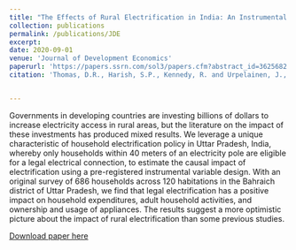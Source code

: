 ```yaml
---
title: "The Effects of Rural Electrification in India: An Instrumental Variable Approach at the Household Level"
collection: publications
permalink: /publications/JDE
excerpt: 
date: 2020-09-01
venue: 'Journal of Development Economics'
paperurl: 'https://papers.ssrn.com/sol3/papers.cfm?abstract_id=3625682'
citation: 'Thomas, D.R., Harish, S.P., Kennedy, R. and Urpelainen, J., 2020. &quot;The effects of rural electrification in India: An instrumental variable approach at the household level.&quot; <i>Journal of Development Economics</i>. 146.'


---
```

Governments in developing countries are investing billions of dollars to increase electricity access in rural areas, but the literature on the impact of these investments has produced mixed results. We leverage a unique characteristic of household electrification policy in Uttar Pradesh, India, whereby only households within 40 meters of an electricity pole are eligible for a legal electrical connection, to estimate the causal impact of electrification using a pre-registered instrumental variable design. With an original survey of 686 households across 120 habitations in the Bahraich district of Uttar Pradesh, we find that legal electrification has a positive impact on household expenditures, adult household activities, and ownership and usage of appliances. The results suggest a more optimistic picture about the impact of rural electrification than some previous studies.

[Download paper here](https://papers.ssrn.com/sol3/papers.cfm?abstract_id=3625682)
